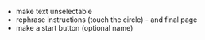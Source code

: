 * make text unselectable
* rephrase instructions (touch the circle) - and final page
* make a start button (optional name)
